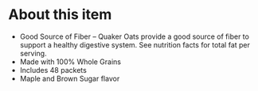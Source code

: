 # **About this item**

- Good Source of Fiber – Quaker Oats provide a good source of fiber to support a healthy digestive system. See nutrition facts for total fat per serving.
- Made with 100% Whole Grains
- Includes 48 packets
- Maple and Brown Sugar flavor
